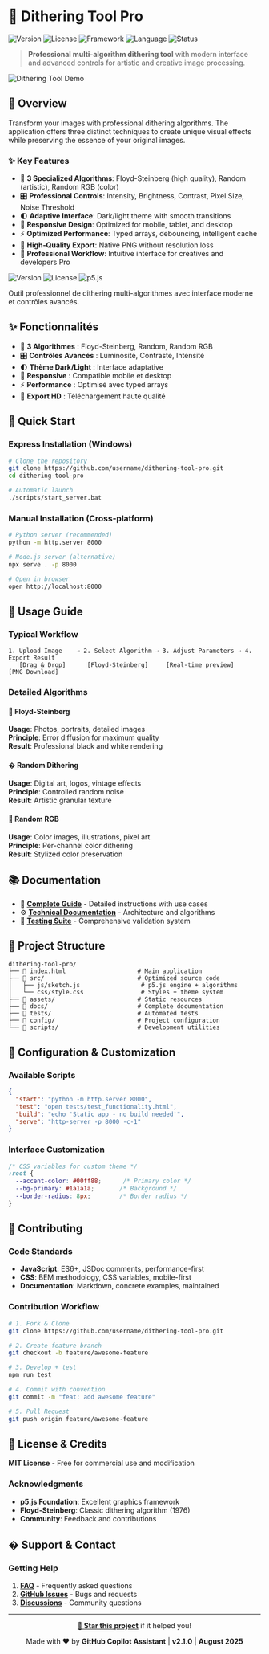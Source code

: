 # 🎨 Dithering Tool Pro

![Version](https://img.shields.io/badge/version-2.1.0-brightgreen)
![License](https://img.shields.io/badge/license-MIT-blue)
![Framework](https://img.shields.io/badge/p5.js-1.9.0-pink)
![Language](https://img.shields.io/badge/javascript-ES6+-yellow)
![Status](https://img.shields.io/badge/status-production-success)

> **Professional multi-algorithm dithering tool** with modern interface and advanced controls for artistic and creative image processing.

![Dithering Tool Demo](https://via.placeholder.com/800x400/1a1a1a/00ff88?text=Dithering+Tool+Pro+Demo)

## 🌟 Overview

Transform your images with professional dithering algorithms. The application offers three distinct techniques to create unique visual effects while preserving the essence of your original images.

### ✨ Key Features

- 🎯 **3 Specialized Algorithms**: Floyd-Steinberg (high quality), Random (artistic), Random RGB (color)
- 🎛️ **Professional Controls**: Intensity, Brightness, Contrast, Pixel Size, Noise Threshold
- 🌓 **Adaptive Interface**: Dark/light theme with smooth transitions
- 📱 **Responsive Design**: Optimized for mobile, tablet, and desktop
- ⚡ **Optimized Performance**: Typed arrays, debouncing, intelligent cache
- 💾 **High-Quality Export**: Native PNG without resolution loss
- 🔧 **Professional Workflow**: Intuitive interface for creatives and developers Pro

![Version](https://img.shields.io/badge/version-2.1-brightgreen)
![License](https://img.shields.io/badge/license-MIT-blue)
![p5.js](https://img.shields.io/badge/p5.js-1.9.0-pink)

Outil professionnel de dithering multi-algorithmes avec interface moderne et contrôles avancés.

## ✨ Fonctionnalités

- 🎨 **3 Algorithmes** : Floyd-Steinberg, Random, Random RGB
- 🎛️ **Contrôles Avancés** : Luminosité, Contraste, Intensité
- 🌓 **Thème Dark/Light** : Interface adaptative
- 📱 **Responsive** : Compatible mobile et desktop
- ⚡ **Performance** : Optimisé avec typed arrays
- 💾 **Export HD** : Téléchargement haute qualité

## 🚀 Quick Start

### Express Installation (Windows)
```bash
# Clone the repository
git clone https://github.com/username/dithering-tool-pro.git
cd dithering-tool-pro

# Automatic launch
./scripts/start_server.bat
```

### Manual Installation (Cross-platform)
```bash
# Python server (recommended)
python -m http.server 8000

# Node.js server (alternative)
npx serve . -p 8000

# Open in browser
open http://localhost:8000
```

## 🎯 Usage Guide

### Typical Workflow
```
1. Upload Image    → 2. Select Algorithm → 3. Adjust Parameters → 4. Export Result
   [Drag & Drop]      [Floyd-Steinberg]     [Real-time preview]    [PNG Download]
```

### Detailed Algorithms

#### 🔬 Floyd-Steinberg
**Usage**: Photos, portraits, detailed images  
**Principle**: Error diffusion for maximum quality  
**Result**: Professional black and white rendering

#### � Random Dithering  
**Usage**: Digital art, logos, vintage effects  
**Principle**: Controlled random noise  
**Result**: Artistic granular texture

#### 🌈 Random RGB
**Usage**: Color images, illustrations, pixel art  
**Principle**: Per-channel color dithering  
**Result**: Stylized color preservation

## 📚 Documentation

- 📖 **[Complete Guide](docs/user-guide.md)** - Detailed instructions with use cases
- ⚙️ **[Technical Documentation](docs/technical-documentation.md)** - Architecture and algorithms
- 🧪 **[Testing Suite](tests/README.md)** - Comprehensive validation system

## 📁 Project Structure

```
dithering-tool-pro/
├── 📄 index.html                    # Main application
├── 📂 src/                          # Optimized source code
│   ├── js/sketch.js                 # p5.js engine + algorithms
│   └── css/style.css                # Styles + theme system
├── 📂 assets/                       # Static resources
├── 📂 docs/                         # Complete documentation
├── 📂 tests/                        # Automated tests
├── 📂 config/                       # Project configuration
└── 📂 scripts/                      # Development utilities
```

## 🔧 Configuration & Customization

### Available Scripts
```json
{
  "start": "python -m http.server 8000",
  "test": "open tests/test_functionality.html",
  "build": "echo 'Static app - no build needed'",
  "serve": "http-server -p 8000 -c-1"
}
```

### Interface Customization
```css
/* CSS variables for custom theme */
:root {
  --accent-color: #00ff88;      /* Primary color */
  --bg-primary: #1a1a1a;       /* Background */
  --border-radius: 8px;        /* Border radius */
}
```

## 🤝 Contributing

### Code Standards
- **JavaScript**: ES6+, JSDoc comments, performance-first
- **CSS**: BEM methodology, CSS variables, mobile-first
- **Documentation**: Markdown, concrete examples, maintained

### Contribution Workflow
```bash
# 1. Fork & Clone
git clone https://github.com/username/dithering-tool-pro.git

# 2. Create feature branch
git checkout -b feature/awesome-feature

# 3. Develop + test
npm run test

# 4. Commit with convention
git commit -m "feat: add awesome feature"

# 5. Pull Request
git push origin feature/awesome-feature
```

## 📄 License & Credits

**MIT License** - Free for commercial use and modification

### Acknowledgments
- **p5.js Foundation**: Excellent graphics framework
- **Floyd-Steinberg**: Classic dithering algorithm (1976)
- **Community**: Feedback and contributions

## � Support & Contact

### Getting Help
1. **[FAQ](docs/user-guide.md#troubleshooting)** - Frequently asked questions
2. **[GitHub Issues](https://github.com/username/dithering-tool-pro/issues)** - Bugs and requests
3. **[Discussions](https://github.com/username/dithering-tool-pro/discussions)** - Community questions

---

<div align="center">

**[🌟 Star this project](https://github.com/username/dithering-tool-pro)** if it helped you!

Made with ❤️ by **GitHub Copilot Assistant** | **v2.1.0** | **August 2025**

</div>
